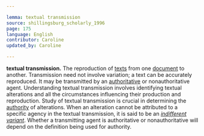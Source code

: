 ```yaml
---

lemma: textual transmission
source: shillingsburg_scholarly_1996
page: 175
language: English
contributor: Caroline
updated_by: Caroline

---
```


**textual transmission.** The reproduction of [texts](text.html) from one [document](document.html) to another. Transmission need not involve variation; a text can be accurately reproduced. It may be transmitted by an [authoritative](authoritative.html) or nonauthoritative agent. Understanding textual transmission involves identifying textual alterations and all the circumstances influencing their production and reproduction. Study of textual transmission is crucial in determining the [authority](authority.html) of alterations. When an alteration cannot be attributed to a specific agency in the textual transmission, it is said to be an _[indifferent variant](variantIndifferent)_. Whether a transmitting agent is authoritative or nonauthoritative will depend on the definition being used for authority.
